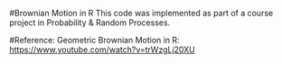 #Brownian Motion in R
This code was implemented as part of a course project in Probability & Random Processes.

#Reference:
Geometric Brownian Motion in R:
https://www.youtube.com/watch?v=trWzgLj20XU
